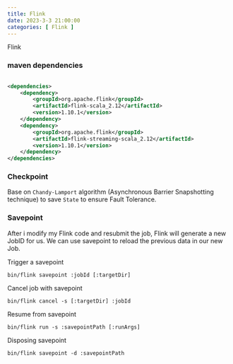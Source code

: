 ```yaml
---
title: Flink
date: 2023-3-3 21:00:00
categories: [ Flink ]
---
```


Flink

<!-- more -->

### maven dependencies

```xml

<dependencies>
    <dependency>
        <groupId>org.apache.flink</groupId>
        <artifactId>flink-scala_2.12</artifactId>
        <version>1.10.1</version>
    </dependency>
    <dependency>
        <groupId>org.apache.flink</groupId>
        <artifactId>flink-streaming-scala_2.12</artifactId>
        <version>1.10.1</version>
    </dependency>
</dependencies>
```

### Checkpoint

Base on `Chandy-Lamport` algorithm (Asynchronous Barrier Snapshotting technique) to save `State` to ensure Fault
Tolerance.

### Savepoint

After i modify my Flink code and resubmit the job, Flink will generate a new JobID for us.
We can use savepoint to reload the previous data in our new Job.

Trigger a savepoint

```shell
bin/flink savepoint :jobId [:targetDir]
```

Cancel job with savepoint

```shell
bin/flink cancel -s [:targetDir] :jobId

```

Resume from savepoint

```shell
bin/flink run -s :savepointPath [:runArgs]
```

Disposing savepoint

```shell
bin/flink savepoint -d :savepointPath
```